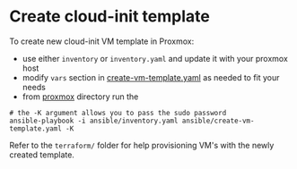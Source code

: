 # Create cloud-init template

To create new cloud-init VM template in Proxmox:

- use either `inventory` or `inventory.yaml` and update it with your proxmox host
- modify `vars` section in [create-vm-template.yaml](create-vm-template.yaml) as needed to fit your needs
- from [proxmox](proxmox) directory run the

```shell
# the -K argument allows you to pass the sudo password
ansible-playbook -i ansible/inventory.yaml ansible/create-vm-template.yaml -K
```

Refer to the `terraform/` folder for help provisioning VM's with the newly created template.